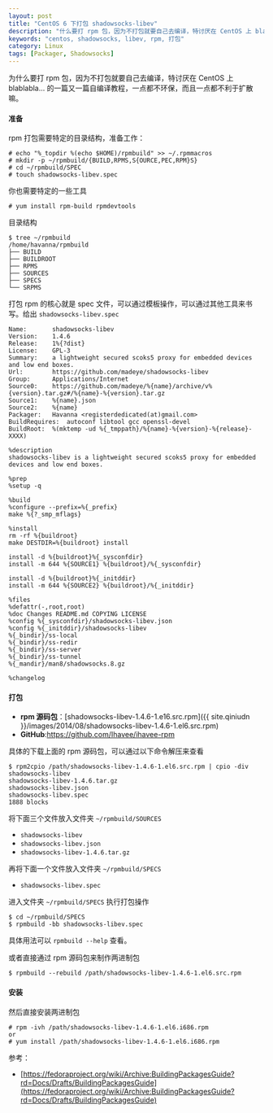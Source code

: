 ```yaml
---
layout: post
title: "CentOS 6 下打包 shadowsocks-libev"
description: "什么要打 rpm 包，因为不打包就要自己去编译，特讨厌在 CentOS 上 blablabla... 的一篇又一篇自编译教程，一点都不环保，一点都不利于扩散。"
keywords: "centos, shadowsocks, libev, rpm, 打包"
category: Linux
tags: [Packager, Shadowsocks]
---
```


为什么要打 rpm 包，因为不打包就要自己去编译，特讨厌在 CentOS 上 blablabla... 的一篇又一篇自编译教程，一点都不环保，而且一点都不利于扩散嘛。

#### 准备

rpm 打包需要特定的目录结构，准备工作：

    # echo "%_topdir %(echo $HOME)/rpmbuild" >> ~/.rpmmacros
    # mkdir -p ~/rpmbuild/{BUILD,RPMS,S{OURCE,PEC,RPM}S}
    # cd ~/rpmbuild/SPEC
    # touch shadowsocks-libev.spec

<!-- more -->
你也需要特定的一些工具

    # yum install rpm-build rpmdevtools

目录结构

```
$ tree ~/rpmbuild
/home/havanna/rpmbuild
├── BUILD
├── BUILDROOT
├── RPMS
├── SOURCES
├── SPECS
└── SRPMS
```

打包 rpm 的核心就是 spec 文件，可以通过模板操作，可以通过其他工具来书写。给出 `shadowsocks-libev.spec`

```spec
Name:       shadowsocks-libev
Version:	1.4.6
Release:	1%{?dist}
License:	GPL-3
Summary:	a lightweight secured scoks5 proxy for embedded devices and low end boxes.
Url:		https://github.com/madeye/shadowsocks-libev
Group:		Applications/Internet
Source0:	https://github.com/madeye/%{name}/archive/v%{version}.tar.gz#/%{name}-%{version}.tar.gz
Source1:	%{name}.json
Source2:	%{name}
Packager:	Havanna <registerdedicated(at)gmail.com>
BuildRequires:	autoconf libtool gcc openssl-devel
BuildRoot: 	%(mktemp -ud %{_tmppath}/%{name}-%{version}-%{release}-XXXX)

%description
shadowsocks-libev is a lightweight secured scoks5 proxy for embedded devices and low end boxes.

%prep
%setup -q

%build
%configure --prefix=%{_prefix}
make %{?_smp_mflags}

%install
rm -rf %{buildroot}
make DESTDIR=%{buildroot} install

install -d %{buildroot}%{_sysconfdir}
install -m 644 %{SOURCE1} %{buildroot}/%{_sysconfdir}

install -d %{buildroot}%{_initddir}
install -m 644 %{SOURCE2} %{buildroot}/%{_initddir}

%files
%defattr(-,root,root)
%doc Changes README.md COPYING LICENSE
%config %{_sysconfdir}/shadowsocks-libev.json
%config %{_initddir}/shadowsocks-libev
%{_bindir}/ss-local
%{_bindir}/ss-redir
%{_bindir}/ss-server
%{_bindir}/ss-tunnel
%{_mandir}/man8/shadowsocks.8.gz

%changelog
```

#### 打包

- **rpm 源码包**：[shadowsocks-libev-1.4.6-1.e16.src.rpm]({{ site.qiniudn }}/images/2014/08/shadowsocks-libev-1.4.6-1.el6.src.rpm)
- **GitHub**:<https://github.com/Ihavee/ihavee-rpm>


具体的下载上面的 rpm 源码包，可以通过以下命令解压来查看

    $ rpm2cpio /path/shadowsocks-libev-1.4.6-1.el6.src.rpm | cpio -div
    shadowsocks-libev
    shadowsocks-libev-1.4.6.tar.gz
    shadowsocks-libev.json
    shadowsocks-libev.spec
    1888 blocks

将下面三个文件放入文件夹 `~/rpmbuild/SOURCES`

- `shadowsocks-libev`
- `shadowsocks-libev.json`
- `shadowsocks-libev-1.4.6.tar.gz`

再将下面一个文件放入文件夹 `~/rpmbuild/SPECS`

- `shadowsocks-libev.spec`

进入文件夹 `~/rpmbuild/SPECS` 执行打包操作

    $ cd ~/rpmbuild/SPECS
    $ rpmbuild -bb shadowsocks-libev.spec

具体用法可以 `rpmbuild --help` 查看。


或者直接通过 rpm 源码包来制作两进制包

    $ rpmbuild --rebuild /path/shadowsocks-libev-1.4.6-1.el6.src.rpm

#### 安装

然后直接安装两进制包

    # rpm -ivh /path/shadowsocks-libev-1.4.6-1.el6.i686.rpm
    or
    # yum install /path/shadowsocks-libev-1.4.6-1.el6.i686.rpm

参考：

- [https://fedoraproject.org/wiki/Archive:BuildingPackagesGuide?rd=Docs/Drafts/BuildingPackagesGuide](https://fedoraproject.org/wiki/Archive:BuildingPackagesGuide?rd=Docs/Drafts/BuildingPackagesGuide)
